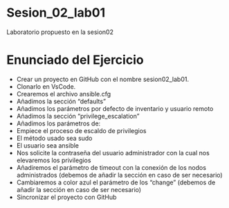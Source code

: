 # Sesion_02_lab01
Laboratorio propuesto en la sesion02

# Enunciado del Ejercicio

- Crear un proyecto en GitHub con el nombre sesion02_lab01.
- Clonarlo en VsCode.
- Crearemos el archivo ansible.cfg
- Añadimos la sección “defaults”
- Añadimos los parámetros por defecto de inventario y usuario remoto
- Añadimos la sección “privilege_escalation”
- Añadimos los parámetros de:
- Empiece el proceso de escaldo de privilegios
- El método usado sea sudo
- El usuario sea ansible
- Nos solicite la contraseña del usuario administrador con la cual nos elevaremos los privilegios
- Añadiremos el parámetro de timeout con la conexión de los nodos administrados (debemos de añadir la sección en caso de ser necesario)
- Cambiaremos a color azul el parámetro de los “change” (debemos de añadir la sección en caso de ser necesario)
- Sincronizar el proyecto con GitHub

